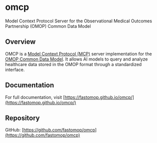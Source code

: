# omcp

Model Context Protocol Server for the Observational Medical Outcomes Partnership (OMOP) Common Data Model

## Overview

OMCP is a [Model Context Protocol (MCP)](https://modelcontextprotocol.io/) server implementation for the [OMOP Common Data Model](https://www.ohdsi.org/data-standardization/). It allows AI models to query and analyze healthcare data stored in the OMOP format through a standardized interface.

## Documentation

For full documentation, visit [https://fastomop.github.io/omcp/](https://fastomop.github.io/omcp/)

## Repository

GitHub: [https://github.com/fastomop/omcp](https://github.com/fastomop/omcp)
